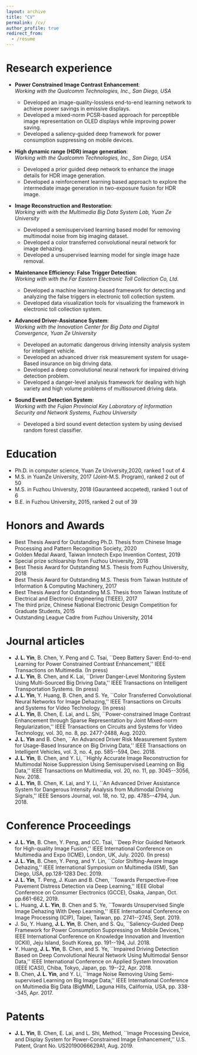 ```yaml
---
layout: archive
title: "CV"
permalink: /cv/
author_profile: true
redirect_from:
  - /resume
---
```


Research experience
======
* **Power Constrained Image Contrast Enhancement**:  
*Working with the Qualcomm Technologies, Inc., San Diego, USA*
  * Developed an image-quality-lossless end-to-end learning network to achieve power savings in emissive displays.
  * Developed a mixed-norm PCSR-based approach for perceptible image representation on OLED displays while improving power saving.
  * Developed a saliency-guided deep framework for power consumption suppressing on mobile devices.

* **High dynamic range (HDR) image generation**:  
*Working with the Qualcomm Technologies, Inc., San Diego, USA*
  * Developed a prior guided deep network to enhance the image details for HDR image generation.
  * Developed a reinforcement learning based approach to explore the intermediate image generation in two-exposure fusion for HDR image.
  
* **Image Reconstruction and Restoration**:  
*Working with with the Multimedia Big Data System Lab, Yuan Ze University*
  * Developed a semisupervised learning based model for removing multimodal noise from big imaging dataset.
  * Developed a color transferred convolutional neural network for image dehazing.
  * Developed a unsupervised learning model for single image haze removal.
  
* **Maintenance Efficiency: False Trigger Detection**:  
*Working with with the Far Eastern Electronic Toll Collection Co, Ltd.*
  * Developed a machine learning-based framework for detecting and analyzing the false triggers in electronic toll collection system.
  * Developed data visualization tools for visualizing the framework in electronic toll collection system.

* **Advanced Driver-Assistance System**:  
*Working with the Innovation Center for Big Data and Digital Convergence, Yuan Ze University*
  * Developed an automatic dangerous driving intensity analysis system for intelligent vehicle.
  * Developed an advanced driver risk measurement system for usage-Based insurance on big driving data.
  * Developed a deep convolutional neural network for impaired driving detection problem.
  * Developed a danger-level analysis framework for dealing with high variety and high volume problems of multisourced driving data.

* **Sound Event Detection System**:  
*Working with the Fujian Provincial Key Laboratory of Information Security and Network Systems, Fuzhou University*
  * Developed a bird sound event detection system by using devised random forest classifier.

Education
======
* Ph.D. in computer science, Yuan Ze University,2020, ranked 1 out of 4
* M.S. in YuanZe University, 2017 (Joint-M.S. Program), ranked 2 out of 50
* M.S. in Fuzhou University, 2018 (Gauranteed accpeted), ranked 1 out of 6
* B.E. in Fuzhou University, 2015, ranked 2 out of 39
  
Honors and Awards
======
* Best Thesis Award for Outstanding Ph.D. Thesis from Chinese Image Processing and Pattern Recognition Society, 2020
* Golden Medal Award, Taiwan Innotech Expo Invention Contest, 2019
* Special prize schloarship from Fuzhou University, 2018
* Best Thesis Award for Outstanding M.S. Thesis from Fuzhou University, 2018
* Best Thesis Award for Outstanding M.S. Thesis from Taiwan Institute of Information \& Computing Machinery, 2017
* Best Thesis Award for Outstanding M.S. Thesis from Taiwan Institute of Electrical and Electronic Engineering (TIEEE), 2017
* The third prize, Chinese National Electronic Design Competition for Graduate Students, 2015
* Outstanding League Cadre from Fuzhou University, 2014

Journal articles
======
* **J. L. Yin**, B. Chen, Y. Peng and C. Tsai, ``Deep Battery Saver: End-to-end Learning for Power Constrained Contrast Enhancement,'' IEEE Transactions on Multimedia. (In press)
* **J. L. Yin**, B. Chen, and K. Lai, ``Driver Danger-Level Monitoring System Using Multi-Sourced Big Driving Data,'' IEEE Transactions on Intelligent Transportation Systems. (In press)
* **J. L. Yin**, Y. Huang, B. Chen, and S. Ye, ``Color Transferred Convolutional Neural Networks for Image Dehazing,'' IEEE Transactions on Circuits and Systems for Video Technology. (In press)
* **J. L. Yin**, B. Chen, E. Lai, and L. Shi, ``Power-constrained Image Contrast Enhancement through Sparse Representation by Joint Mixed-norm Regularization,'' IEEE Transactions on Circuits and Systems for Video Technology, vol. 30, no. 8, pp. 2477-2488, Aug. 2020.
* **J. L. Yin** and B. Chen, ``An Advanced Driver Risk Measurement System for Usage-Based Insurance on Big Driving Data,'' IEEE Transactions on Intelligent Vehicles, vol. 3, no. 4, pp. 585--594, Dec. 2018.
* **J. L. Yin**, B. Chen, and Y. Li, ``Highly Accurate Image Reconstruction for Multimodal Noise Suppression Using Semisupervised Learning on Big Data,'' IEEE Transactions on Multimedia, vol. 20, no. 11, pp. 3045--3056, Nov. 2018.
* **J. L. Yin**, B. Chen, K. Lai, and Y. Li, ``An Advanced Driver Assistance System for Dangerous Intensity Analysis from Multimodal Driving Signals,'' IEEE Sensors Journal, vol. 18, no. 12, pp. 4785--4794, Jun. 2018.

Conference Proceedings
======
* **J. L. Yin**, B. Chen, Y. Peng, and CC. Tsai, ``Deep Prior Guided Network for High-quality Image Fusion,'' IEEE International Conference on Multimedia and Expo (ICME), London, UK, July. 2020. (In press)
* **J. L. Yin**, B. Chen, Y. Peng, and Y. Lin, ``Color Shifting-Aware Image Dehazing,'' IEEE International Symposium on Multimedia (ISM), San Diego, USA, pp.128-1283 Dec. 2019.
* **J. L. Yin**, T. Peng, J. Kuan and B. Chen, ``Towards Perspective-Free Pavement Distress Detection via Deep Learning,'' IEEE Global Conference on Consumer Electronics (GCCE), Osaka, Janpan, Oct. pp.661-662, 2019.
* L. Huang, **J. L. Yin**, B. Chen and S. Ye, ``Towards Unsupervised Single Image Dehazing With Deep Learning,'' IEEE International Conference on Image Processing (ICIP), Taipei, Taiwan, pp. 2741--2745, Sept. 2019.
* J. Su, Y. Huang, **J. L. Yin**, B. Chen, and S. Qu, ``Saliency-Guided Deep Framework for Power Consumption Suppressing on Mobile Devices,'' IEEE International Conference on Knowledge Innovation and Invention (ICKII), Jeju Island, South Korea, pp. 191--194, Jul. 2018.
* Y. Huang, **J. L. Yin**, B. Chen, and S. Ye, ``Impaired Driving Detection Based on Deep Convolutional Neural Network Using Multimodal Sensor Data,'' IEEE International Conference on Applied System Innovation (IEEE ICASI), Chiba, Tokyo, Japan, pp. 19--22, Apr. 2018.
* B. Chen, **J. L. Yin**, and Y. Li, ``Image Noise Removing Using Semi-supervised Learning on Big Image Data,'' IEEE International Conference on Multimedia Big Data (BigMM), Laguna Hills, California, USA, pp. 338--345, Apr. 2017.

Patents
======
* **J. L. Yin**, B. Chen, E. Lai, and L. Shi, Method, ``Image Processing Device, and Display System for Power-Constrained Image Enhancement,'' U.S. Patent, Grant No. US20190066629A1, Aug. 2019.
